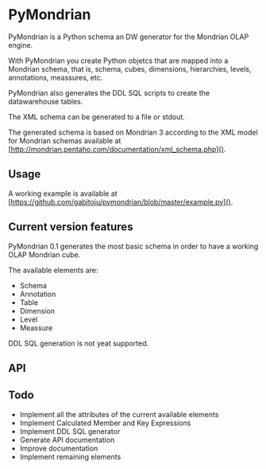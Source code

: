 # PyMondrian


PyMondrian is a Python schema an DW generator for the Mondrian OLAP engine.

With PyMondrian you create Python objetcs that are mapped into a Mondrian schema, that is, schema, cubes, dimensions, hierarchies, levels, annotations, meassures, etc.

PyMondrian also generates the DDL SQL scripts to create the datawarehouse tables.

The XML schema can be generated to a file or stdout.

The generated schema is based on Mondrian 3 according to the XML model for Mondrian schemas available at [http://mondrian.pentaho.com/documentation/xml_schema.php]().

## Usage

A working example is available at [https://github.com/gabitoju/pymondrian/blob/master/example.py]().

## Current version features

PyMondrian 0.1 generates the most basic schema in order to have a working OLAP Mondrian cube.

The available elements are:
- Schema
- Annotation
- Table
- Dimension
- Level
- Meassure

DDL SQL generation is not yeat supported.

## API

## Todo
- Implement all the attributes of the current available elements
- Implement Calculated Member and Key Expressions
- Implement DDL SQL generator
- Generate API documentation
- Improve documentation
- Implement remaining elements
